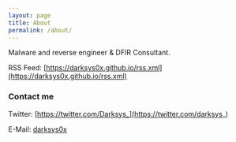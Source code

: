 ```yaml
---
layout: page
title: About
permalink: /about/
---
```


Malware and reverse engineer & DFIR Consultant.

RSS Feed: [https://darksys0x.github.io/rss.xml](https://darksys0x.github.io/rss.xml)

### Contact me

Twitter: [https://twitter.com/Darksys_](https://twitter.com/darksys_)


E-Mail: [darksys0x](darksys0x@gmail.com)
